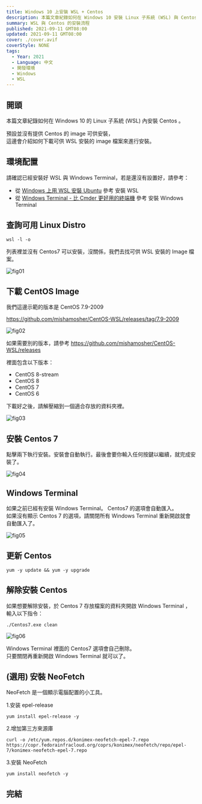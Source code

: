 ```yaml
---
title: Windows 10 上安裝 WSL + Centos
description: 本篇文章紀錄如何在 Windows 10 安裝 Linux 子系統 (WSL) 與 Centos
summary: WSL 與 Centos 的安裝流程
published: 2021-09-11 GMT08:00
updated: 2021-09-11 GMT08:00
cover: ./cover.avif
coverStyle: NONE
tags:
  - Year: 2021
  - Language: 中文
  - 開發環境
  - Windows
  - WSL
---
```


## 開頭

本篇文章紀錄如何在 Windows 10 的 Linux 子系統 (WSL) 內安裝 Centos 。

預設並沒有提供 Centos 的 image 可供安裝，  
這邊會介紹如何下載可供 WSL 安裝的 image 檔案來進行安裝。

## 環境配置

請確認已經安裝好 WSL 與 Windows Terminal，若是還沒有設置好，請參考：

- 從 [Windows 上用 WSL 安裝 Ubuntu](/dev-env/wsl/ubuntu) 參考 安裝 WSL
- 從 [Windows Terminal - 比 Cmder 更好用的終端機](/dev-env/windows-terminal) 參考 安裝 Windows Terminal

## 查詢可用 Linux Distro

```shell
wsl -l -o
```

列表裡並沒有 Centos7 可以安裝，沒關係，我們去找可供 WSL 安裝的 Image 檔案。

![fig01](./fig01.avif)

## 下載 CentOS Image

我們這邊示範的版本是 CentOS 7.9-2009

https://github.com/mishamosher/CentOS-WSL/releases/tag/7.9-2009

![fig02](./fig02.avif)

如果需要別的版本，請參考 https://github.com/mishamosher/CentOS-WSL/releases

裡面包含以下版本：

- CentOS 8-stream
- CentOS 8
- CentOS 7
- CentOS 6

下載好之後，請解壓縮到一個適合存放的資料夾裡。

![fig03](./fig03.avif)

## 安裝 Centos 7

點擊兩下執行安裝。安裝會自動執行。最後會要你輸入任何按鍵以繼續，就完成安裝了。

![fig04](./fig04.avif)

## Windows Terminal

如果之前已經有安裝 Windows Terminal。 Centos7 的選項會自動匯入。  
如果沒有顯示 Centos 7 的選項，請關閉所有 Windows Terminal 重新開啟就會自動匯入了。

![fig05](./fig05.avif)

## 更新 Centos

```shell
yum -y update && yum -y upgrade
```

## 解除安裝 Centos

如果想要解除安裝，於 Centos 7 存放檔案的資料夾開啟 Windows Terminal ，輸入以下指令：

```shell
./Centos7.exe clean
```

![fig06](./fig06.avif)

Windows Terminal 裡面的 Centos7 選項會自己刪除。  
只要關閉再重新開啟 Windows Terminal 就可以了。

## (選用) 安裝 NeoFetch

NeoFetch 是一個顯示電腦配置的小工具。

1.安装 epel-release

```shell
yum install epel-release -y
```

2.增加第三方來源庫

```shell
curl -o /etc/yum.repos.d/konimex-neofetch-epel-7.repo https://copr.fedorainfracloud.org/coprs/konimex/neofetch/repo/epel-7/konimex-neofetch-epel-7.repo
```

3.安裝 NeoFetch

```shell
yum install neofetch -y
```

## 完結
